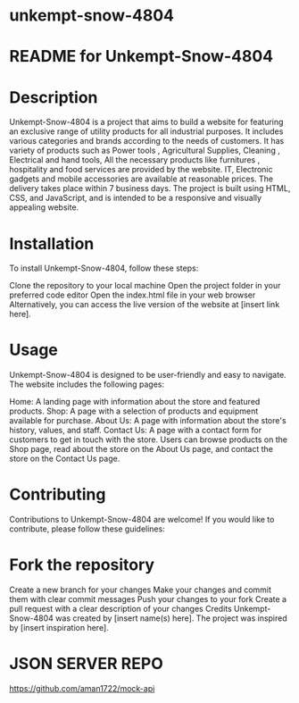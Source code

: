 # unkempt-snow-4804
# README for Unkempt-Snow-4804

# Description
Unkempt-Snow-4804 is a project that aims to build a website for featuring an exclusive range of utility products for all industrial purposes.
It includes various categories and brands according to the needs of customers. It has variety of products such as Power tools , Agricultural Supplies, Cleaning , Electrical and hand tools, All the necessary products like furnitures , hospitality and food services are provided by the website. IT, Electronic gadgets and mobile accessories are available at reasonable prices. The delivery takes place within 7 business days. The project is built using HTML, CSS, and JavaScript, and is intended to be a responsive and visually appealing website.

# Installation
To install Unkempt-Snow-4804, follow these steps:

Clone the repository to your local machine
Open the project folder in your preferred code editor
Open the index.html file in your web browser
Alternatively, you can access the live version of the website at [insert link here].

# Usage
Unkempt-Snow-4804 is designed to be user-friendly and easy to navigate. The website includes the following pages:

Home: A landing page with information about the store and featured products.
Shop: A page with a selection of products and equipment available for purchase.
About Us: A page with information about the store's history, values, and staff.
Contact Us: A page with a contact form for customers to get in touch with the store.
Users can browse products on the Shop page, read about the store on the About Us page, and contact the store on the Contact Us page.

# Contributing
Contributions to Unkempt-Snow-4804 are welcome! If you would like to contribute, please follow these guidelines:

# Fork the repository
Create a new branch for your changes
Make your changes and commit them with clear commit messages
Push your changes to your fork
Create a pull request with a clear description of your changes
Credits
Unkempt-Snow-4804 was created by [insert name(s) here]. The project was inspired by [insert inspiration here].

# JSON SERVER REPO
https://github.com/aman1722/mock-api